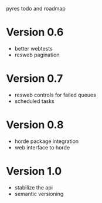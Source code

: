 pyres todo and roadmap

Version 0.6
===========
* better webtests
* resweb pagination

Version 0.7
===========
* resweb controls for failed queues
* scheduled tasks

Version 0.8
===========
* horde package integration
* web interface to horde

Version 1.0
===========
* stabilize the api
* semantic versioning